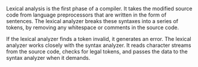 Lexical analysis is the first phase of a compiler. It takes the modified source code from language preprocessors that are written in the form of sentences. The lexical analyzer breaks these syntaxes into a series of tokens, 
by removing any whitespace or comments in the source code.

If the lexical analyzer finds a token invalid, it generates an error. The lexical analyzer works closely with the syntax analyzer. 
It reads character streams from the source code, checks for legal tokens, and passes the data to the syntax analyzer when it demands.
